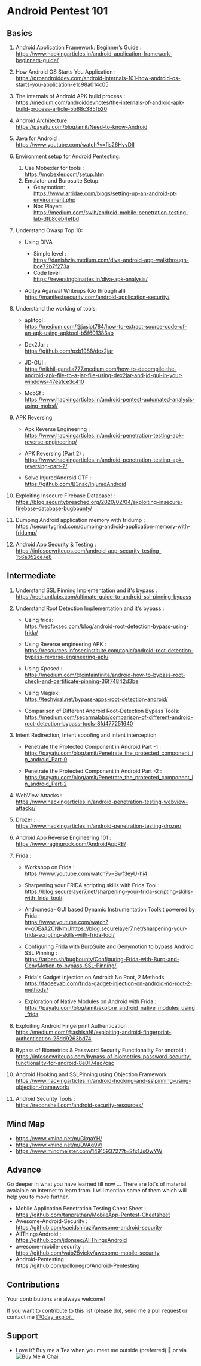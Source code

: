 # Android Pentest 101 

## Basics 

1. Android Application Framework: Beginner’s Guide : <br> https://www.hackingarticles.in/android-application-framework-beginners-guide/

2. How Android OS Starts You Application : <br> https://proandroiddev.com/android-internals-101-how-android-os-starts-you-application-e1c98a014c05

3. The internals of Android APK build process : <br> https://medium.com/androiddevnotes/the-internals-of-android-apk-build-process-article-5b68c385fb20

4. Android Architecture : <br> https://payatu.com/blog/amit/Need-to-know-Android

5. Java for Android : <br> https://www.youtube.com/watch?v=fis26HvvDII

6. Environment setup for Android Pentesting: <br> 
	1. Use Mobexler for tools : <br> https://mobexler.com/setup.htm
	2. Emulator and Burpsuite Setup:
	    * Genymotion: <br> https://www.arridae.com/blogs/setting-up-an-android-pt-environment.php
	    * Nox Player: <br> https://medium.com/swlh/android-mobile-penetration-testing-lab-dfb8ceb4efbd
  
7. Understand Owasp Top 10:

	* Using DIVA

	  * Simple level : <br> https://danishzia.medium.com/diva-android-app-walkthrough-bce72b7f273a
	  * Code level : <br> https://reversingbinaries.in/diva-apk-analysis/

	* Aditya Agarwal Writeups (Go through all) <br> https://manifestsecurity.com/android-application-security/

8. Understand the working of tools:

	* apktool : <br> https://medium.com/@jasjot784/how-to-extract-source-code-of-an-apk-using-apktool-b5f601383ab
	
	* Dex2Jar : <br> https://github.com/pxb1988/dex2jar
	
	* JD-GUI : <br> https://nikhil-gandla777.medium.com/how-to-decompile-the-android-apk-file-to-a-jar-file-using-dex2jar-and-jd-gui-in-your-windows-47ea1ce3c410

	* MobSf : <br> https://www.hackingarticles.in/android-pentest-automated-analysis-using-mobsf/

9. APK Reversing

	* Apk Reverse Engineering : <br> https://www.hackingarticles.in/android-penetration-testing-apk-reverse-engineering/

	* APK Reversing (Part 2) : <br> https://www.hackingarticles.in/android-penetration-testing-apk-reversing-part-2/
 
	* Solve InjuredAndroid CTF : <br> https://github.com/B3nac/InjuredAndroid

10. Exploiting Insecure Firebase Database! : <br> https://blog.securitybreached.org/2020/02/04/exploiting-insecure-firebase-database-bugbounty/

11. Dumping Android application memory with fridump : <br> https://securitygrind.com/dumping-android-application-memory-with-fridump/

12. Android App Security & Testing : <br> https://infosecwriteups.com/android-app-security-testing-156a052ce7e8

## Intermediate 


1) Understand SSL Pinning Implementation and it's bypass : <br> https://redhuntlabs.com/ultimate-guide-to-android-ssl-pinning-bypass

2) Understand Root Detection Implementation and it's bypass : 
	
	* Using frida: <br> https://redfoxsec.com/blog/android-root-detection-bypass-using-frida/ 
	
	* Using Reverse engineering APK : <br> https://resources.infosecinstitute.com/topic/android-root-detection-bypass-reverse-engineering-apk/

	* Using Xposed : <br> https://medium.com/@cintainfinita/android-how-to-bypass-root-check-and-certificate-pinning-36f74842d3be

	* Using Magisk: <br> https://techviral.net/bypass-apps-root-detection-android/

	* Comparison of Different Android Root-Detection Bypass Tools: <br> https://medium.com/secarmalabs/comparison-of-different-android-root-detection-bypass-tools-8fd477251640

3) Intent Redirection, Intent spoofing and intent interception

	* Penetrate the Protected Component in Android Part -1 : <br> https://payatu.com/blog/amit/Penetrate_the_protected_component_in_android_Part-0

	* Penetrate the Protected Component in Android Part -2 : <br> https://payatu.com/blog/amit/Penetrate_the_protected_component_in_android_Part-2

4) WebView Attacks : <br>  https://www.hackingarticles.in/android-penetration-testing-webview-attacks/

5) Drozer : <br> https://www.hackingarticles.in/android-penetration-testing-drozer/

6) Android App Reverse Engineering 101 : <br> https://www.ragingrock.com/AndroidAppRE/

7) Frida : 
	
	* Workshop on Frida : <br> https://www.youtube.com/watch?v=Bwf3eyU-hi4 
	
	* Sharpening your FRIDA scripting skills with Frida Tool : <br> https://blog.securelayer7.net/sharpening-your-frida-scripting-skills-with-frida-tool/
	
	* Andromeda- GUI based Dynamic Instrumentation Toolkit powered by Frida : <br> https://www.youtube.com/watch?v=qOEaA2CNNmUhttps://blog.securelayer7.net/sharpening-your-frida-scripting-skills-with-frida-tool/
	
	* Configuring Frida with BurpSuite and Genymotion to bypass Android SSL Pinning : <br> https://arben.sh/bugbounty/Configuring-Frida-with-Burp-and-GenyMotion-to-bypass-SSL-Pinning/
	
	* Frida's Gadget Injection on Android: No Root, 2 Methods <br> https://fadeevab.com/frida-gadget-injection-on-android-no-root-2-methods/
	
	* Exploration of Native Modules on Android with Frida : <br> https://payatu.com/blog/amit/explore_android_native_modules_using_frida

7) Exploiting Android Fingerprint Authentication : <br> https://medium.com/@ashishf6/exploiting-android-fingerprint-authentication-25dd9263bd74

8) Bypass of Biometrics & Password Security Functionality For android : <br> https://infosecwriteups.com/bypass-of-biometrics-password-security-functionality-for-android-8e0174ac7cac

9) Android Hooking and SSLPinning using Objection Framework : <br> https://www.hackingarticles.in/android-hooking-and-sslpinning-using-objection-framework/

10) Android Security Tools : <br> https://reconshell.com/android-security-resources/

##  Mind Map

* https://www.xmind.net/m/GkgaYH/
* https://www.xmind.net/m/DVAq9V/
* https://www.mindmeister.com/1491593727?t=Sfx1JsQwYW

## Advance

Go deeper in what you have learned till now ... There are lot's of material avaialble on internet to learn from. I will mention some of them which will help you to move further.

* Mobile Application Penetration Testing Cheat Sheet : <br> https://github.com/tanprathan/MobileApp-Pentest-Cheatsheet
* Awesome-Android-Security : <br> https://github.com/saeidshirazi/awesome-android-security
* AllThingsAndroid : <br> https://github.com/jdonsec/AllThingsAndroid
* awesome-mobile-security : <br> https://github.com/vaib25vicky/awesome-mobile-security
* Android-Pentesting : <br> https://github.com/pollonegro/Android-Pentesting


## Contributions
Your contributions are always welcome!

If you want to contribute to this list (please do), send me a pull request or contact me [@0day_exploit_](https://twitter.com/0day_exploit_)

## Support

* Love it? Buy me a Tea when you meet me outside (preferred) 🥤 or via <br> <a href="https://www.buymeacoffee.com/happykilling" target="_blank"><img src="https://img.buymeacoffee.com/button-api/?text=Buy%20me%20a%20Chai&emoji=%E2%98%95&slug=anubhavsingh&button_colour=FFDD00&font_colour=000000&font_family=Cookie&outline_colour=000000&coffee_colour=ffffff" alt="Buy Me A Chai"></a>




